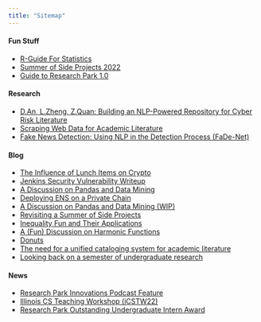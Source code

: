 ```yaml
---
title: "Sitemap"
---
```


#### Fun Stuff

<!-- - [Bugs](/bugs)
- [Curriculum Vitae](/resume_an.pdf)
- [Linkedin](https://www.linkedin.com/in/davidzhongtaian/) -->

- [R-Guide For Statistics](https://r.davidan.dev)
- [Summer of Side Projects 2022](https://sosp22.com)
- [Guide to Research Park 1.0](http://bit.ly/rp-guide22)

<!-- #### Professional

- [Data Scientist Intern @ Ameren Innovation Center](/professional/ameren)
- [Business Analyst @ American Supply Association D.NEXT Lab](/professional/asa) -->

#### Research

- [D.An, L.Zheng, Z.Quan: Building an NLP-Powered Repository for Cyber Risk Literature](/research/nlpsearch)
- [Scraping Web Data for Academic Literature](/research/uconnscrape)
- [Fake News Detection: Using NLP in the Detection Process (FaDe-Net)](research/fadenet)

#### Blog
- [The Influence of Lunch Items on Crypto](/posts/bovik)
- [Jenkins Security Vulnerability Writeup](/posts/pwn)
- [A Discussion on Pandas and Data Mining](/posts/datamining)
- [Deploying ENS on a Private Chain](/posts/ens)
- [A Discussion on Pandas and Data Mining (WIP)](/posts/datamining)
- [Revisiting a Summer of Side Projects](/posts/sosp)
- [Inequality Fun and Their Applications](/posts/inequalities)
- [A (Fun) Discussion on Harmonic Functions](/posts/harmonic)
- [Donuts](/posts/donut)
- [The need for a unified cataloging system for academic literature](/posts/unified)
- [Looking back on a semester of undergraduate research](/posts/firstsem)

#### News

- [Research Park Innovations Podcast Feature](https://podcasts.apple.com/us/podcast/celebrating-research-park-interns/id1557285742?i=1000588843218)
- [Illinois CS Teaching Workshop (iCSTW22)](https://mediaspace.illinois.edu/playlist/dedicated/269362552/1_uvpti661/1_ez05ctmp)
- [Research Park Outstanding Undergraduate Intern Award](https://researchpark.illinois.edu/article/excellence-recognized-at-2022-research-park-intern-awards/)
